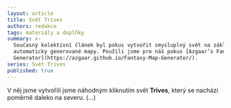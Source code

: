 ```yaml
---
layout: article
title: Svět Trives
authors: redakce
tags: materiály a doplňky
summary: >-
  Současný kolektivní článek byl pokus vytvořit smysluplný svět na základě
  automaticky generované mapy. Použili jsme pro náš pokus [Azgaar’s Fantasy Map
  Generator](https://azgaar.github.io/Fantasy-Map-Generator/).
series: Svět Trives
published: true
---
```


V něj jsme vytvořili jsme náhodným kliknutím svět **Trives**, který se nachází poměrně daleko na
severu. (...)
